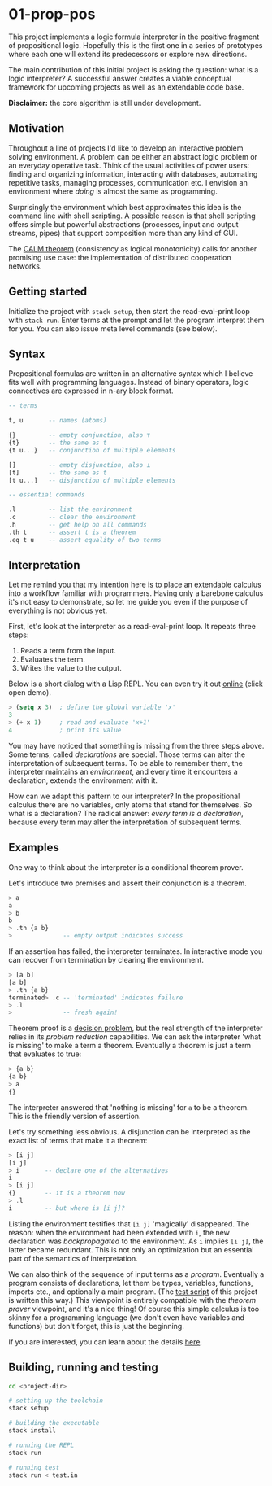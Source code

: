 # 01-prop-pos

This project implements a logic formula interpreter in
the positive fragment of propositional logic.
Hopefully this is the first one in a series of prototypes where each one
will extend its predecessors or explore new directions. 

The main contribution of this initial project is asking the question:
what is a logic interpreter?
A successful answer creates a viable conceptual framework for upcoming projects
as well as an extendable code base.

__Disclaimer:__ the core algorithm is still under development.

## Motivation

Throughout a line of projects I'd like to develop an interactive
problem solving environment.
A problem can be either an abstract logic problem or an
everyday operative task.
Think of the usual activities of power users:
finding and organizing information, interacting with databases,
automating repetitive tasks, managing processes, communication etc.
I envision an environment where *doing* is almost the same as programming.

Surprisingly the environment which best approximates this idea is
the command line with shell scripting.
A possible reason is that shell scripting offers simple but powerful
abstractions (processes, input and output streams, pipes)
that support composition more than any kind of GUI.

The [CALM theorem](https://rise.cs.berkeley.edu/blog/an-overview-of-the-calm-theorem/)
(consistency as logical monotonicity)
calls for another promising use case: the implementation of distributed
cooperation networks.

## Getting started

Initialize the project with `stack setup`,
then start the read-eval-print loop with `stack run`.
Enter terms at the prompt and let the program interpret them for you.
You can also issue meta level commands (see below).

## Syntax

Propositional formulas are written in an alternative syntax
which I believe fits well with programming languages.
Instead of binary operators, logic connectives are expressed in
n-ary block format.

~~~haskell
-- terms

t, u       -- names (atoms)

{}         -- empty conjunction, also ⊤
{t}        -- the same as t
{t u...}   -- conjunction of multiple elements

[]         -- empty disjunction, also ⊥
[t]        -- the same as t
[t u...]   -- disjunction of multiple elements

-- essential commands

.l         -- list the environment
.c         -- clear the environment
.h         -- get help on all commands
.th t      -- assert t is a theorem
.eq t u    -- assert equality of two terms
~~~

## Interpretation

Let me remind you that my intention here is to place an extendable calculus
into a workflow familiar with programmers.
Having only a barebone calculus it's not easy to demonstrate,
so let me guide you
even if the purpose of everything is not obvious yet.

First, let's look at the interpreter as a read-eval-print loop.
It repeats three steps:

1. Reads a term from the input.
2. Evaluates the term.
3. Writes the value to the output.

Below is a short dialog with a Lisp REPL.
You can even try it out [online](http://lisperator.net/slip/) (click open demo).

~~~ lisp
> (setq x 3)  ; define the global variable 'x'
3
> (+ x 1)     ; read and evaluate 'x+1'
4             ; print its value
~~~

You may have noticed that something is missing from the three steps above.
Some terms, called *declarations* are special.
Those terms can alter the interpretation of subsequent terms.
To be able to remember them, the interpreter maintains an *environment*,
and every time it encounters a declaration, extends the
environment with it.

How can we adapt this pattern to our interpreter?
In the propositional calculus there are no variables, only atoms that stand
for themselves. So what is a declaration?
The radical answer: *every term is a declaration*, because
every term may alter the interpretation of subsequent terms.

## Examples

One way to think about the interpreter is a conditional theorem prover.

Let's introduce two premises and assert their conjunction is a theorem.

~~~haskell
> a
a
> b
b
> .th {a b}
>              -- empty output indicates success
~~~

If an assertion has failed, the interpreter terminates.
In interactive mode you can recover from termination by clearing
the environment.

~~~haskell
> [a b]
[a b]
> .th {a b}
terminated> .c -- 'terminated' indicates failure
> .l
>              -- fresh again!
~~~

Theorem proof is a [decision problem](https://en.wikipedia.org/wiki/Decision_problem),
but the real strength of the interpreter relies in its *problem reduction*
capabilities.
We can ask the interpreter 'what is missing' to make a term a theorem.
Eventually a theorem is just a term that evaluates to true:

~~~haskell
> {a b}
{a b}
> a
{}
~~~

The interpreter answered that 'nothing is missing' for `a` to be a theorem.
This is the friendly version of assertion.

Let's try something less obvious.
A disjunction can be interpreted as the exact list of terms that
make it a theorem:

~~~haskell
> [i j]
[i j]
> i       -- declare one of the alternatives
i
> [i j]
{}        -- it is a theorem now
> .l
i         -- but where is [i j]?
~~~

Listing the environment testifies that `[i j]` 'magically' disappeared.
The reason: when the environment had been extended with `i`,
the new declaration was *backpropagated* to the environment.
As `i` implies `[i j]`, the latter became redundant.
This is not only an optimization but an essential part of the semantics
of interpretation.

We can also think of the sequence of input terms as a *program*.
Eventually a program consists of declarations, let them be
types, variables, functions, imports etc., and optionally a main program.
(The [test script](test.in) of this project is written this way.)
This viewpoint is entirely compatible with the *theorem prover* viewpoint,
and it's a nice thing!
Of course this simple calculus is too skinny for a programming language
(we don't even have variables and functions) but don't forget,
this is just the beginning.

If you are interested,
you can learn about the details [here](doc/interpret.md).

## Building, running and testing

~~~sh
cd <project-dir>

# setting up the toolchain
stack setup

# building the executable
stack install

# running the REPL
stack run

# running test
stack run < test.in
~~~
